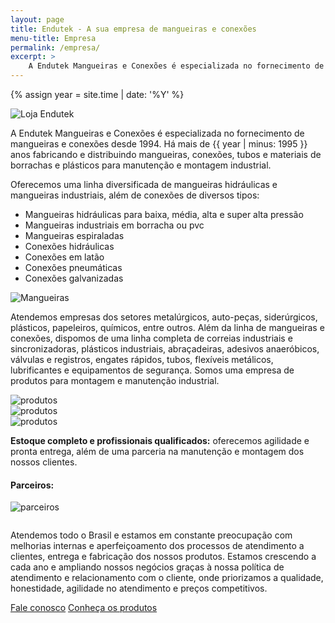 ```yaml
---
layout: page
title: Endutek - A sua empresa de mangueiras e conexões
menu-title: Empresa
permalink: /empresa/
excerpt: >
    A Endutek Mangueiras e Conexões é especializada no fornecimento de mangueiras e conexões desde 1994. Oferecemos uma linha diversificada de mangueiras hidráulicas e mangueiras industriais, além de conexões de diversos tipos.
---
```


{% assign year = site.time | date: '%Y' %}

<div data-grid="center spacing">
    <div data-cell="1of3"><img src="{{ site.baseurl }}/img/empresa/empresa (2).jpg" alt="Loja Endutek"></div>
    <div data-cell="2of3">
        <p>A Endutek Mangueiras e Conexões é especializada no fornecimento de mangueiras e conexões desde 1994. Há mais de {{ year | minus: 1995 }} anos fabricando e distribuindo mangueiras, conexões, tubos e materiais de borrachas e plásticos para manutenção e montagem industrial.</p>
    </div>
</div>


<div data-grid="center spacing">
    <div data-cell="1of2">
        <p>Oferecemos uma linha diversificada de mangueiras hidráulicas e mangueiras industriais, além de conexões de diversos tipos:</p>
        <ul>
            <li>Mangueiras hidráulicas para baixa, média, alta e super alta pressão</li>
            <li>Mangueiras industriais em borracha ou pvc</li>
            <li>Mangueiras espiraladas</li>
            <li>Conexões hidráulicas</li>
            <li>Conexões em latão</li>
            <li>Conexões pneumáticas</li>
            <li>Conexões galvanizadas</li>
        </ul>
    </div>
    <div data-cell="1of2"><img src="{{ site.baseurl }}/img/empresa/empresa (4).jpg" alt="Mangueiras"></div>
</div>

Atendemos empresas dos setores metalúrgicos, auto-peças, siderúrgicos, plásticos, papeleiros, químicos, entre outros. Além da linha de mangueiras e conexões, dispomos de uma linha completa de correias industriais e sincronizadoras, plásticos industriais, abraçadeiras, adesivos anaeróbicos, válvulas e registros, engates rápidos, tubos, flexíveis metálicos, lubrificantes e equipamentos de segurança. Somos uma empresa de produtos para montagem e manutenção industrial.

<div data-grid="row nowrap spacing">
    <div data-cell="shrink"><img src="{{ site.baseurl }}/img/empresa/empresa (3).jpg" alt="produtos"></div>
    <div data-cell="shrink"><img src="{{ site.baseurl }}/img/empresa/empresa (5).jpg" alt="produtos"></div>
    <div data-cell="shrink"><img src="{{ site.baseurl }}/img/empresa/empresa (8).jpg" alt="produtos"></div>
</div>

<div data-grid="center spacing">
    <div data-cell="1of3">
        <p><strong>Estoque completo e profissionais qualificados:</strong> oferecemos agilidade e pronta entrega, além de uma parceria na manutenção e montagem dos nossos clientes.</p>
    </div>
    <div data-cell="1of3">
        <h4>Parceiros:</h4>
        <p><img src="{{ site.baseurl }}/img/parceiros.jpg" alt="parceiros"></p>
    </div>
    <div data-cell="1of3">
        <p><img src="{{ site.baseurl }}/img/empresa/empresa (6).jpg" alt=""></p>
    </div>
</div>

Atendemos todo o Brasil e estamos em constante preocupação com melhorias internas e aperfeiçoamento dos processos de atendimento a clientes, entrega e fabricação dos nossos produtos. Estamos crescendo a cada ano e ampliando nossos negócios graças à nossa política de atendimento e relacionamento com o cliente, onde priorizamos a qualidade, honestidade, agilidade no atendimento e preços competitivos.

<div data-grid="spacing">
    <a href="#contato" data-cell="1of2" data-btn="round">Fale conosco</a>
    <a href="/produtos/" data-cell="1of2" data-btn="round brand">Conheça os produtos</a>
</div>
